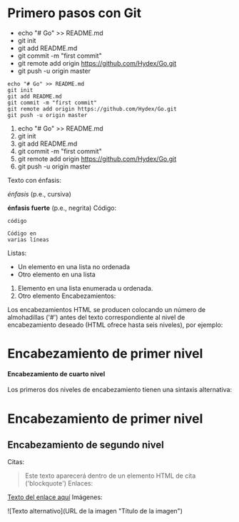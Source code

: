 # Primero pasos con Git

* echo "# Go" >> README.md
* git init
* git add README.md
* git commit -m "first commit"
* git remote add origin https://github.com/Hydex/Go.git
* git push -u origin master


```
echo "# Go" >> README.md
git init
git add README.md
git commit -m "first commit"
git remote add origin https://github.com/Hydex/Go.git
git push -u origin master
```


1. echo "# Go" >> README.md
2. git init
3. git add README.md
4. git commit -m "first commit"
5. git remote add origin https://github.com/Hydex/Go.git
6. git push -u origin master


Texto con énfasis:

 *énfasis* (p.e., cursiva)

 **énfasis fuerte** (p.e., negrita)
Código:

 `código`
 ```
 Código en 
 varias líneas
 ```
Listas:

 * Un elemento en una lista no ordenada
 * Otro elemento en una lista
 1. Elemento en una lista enumerada u ordenada.
 2. Otro elemento
Encabezamientos:

Los encabezamientos HTML se producen colocando un número de almohadillas ('#') antes del texto correspondiente al nivel de encabezamiento deseado (HTML ofrece hasta seis niveles), por ejemplo:

 # Encabezamiento de primer nivel

 #### Encabezamiento de cuarto nivel
Los primeros dos niveles de encabezamiento tienen una sintaxis alternativa:

 Encabezamiento de primer nivel
 ==============================

 Encabezamiento de segundo nivel
 -------------------------------
Citas:

 > Este texto aparecerá dentro de un elemento HTML de cita ('blockquote')
Enlaces:

 [Texto del enlace aquí](dirección.enlace.aquí "título del enlace aquí")
Imágenes:

![Texto alternativo](URL de la imagen "Título de la imagen")

